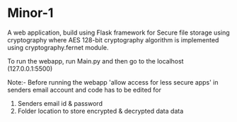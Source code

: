 # Minor-1
A web application, build using Flask framework for Secure file storage using cryptography where AES 128-bit cryptography algorithm is implemented using cryptography.fernet module.

To run the webapp, run Main.py and then go to the localhost (127.0.0.1:5500)

Note:- Before running the webapp 'allow access for less secure apps' in senders email account and code has to be edited for
  1) Senders email id & password
  2) Folder location to store encrypted & decrypted data data
